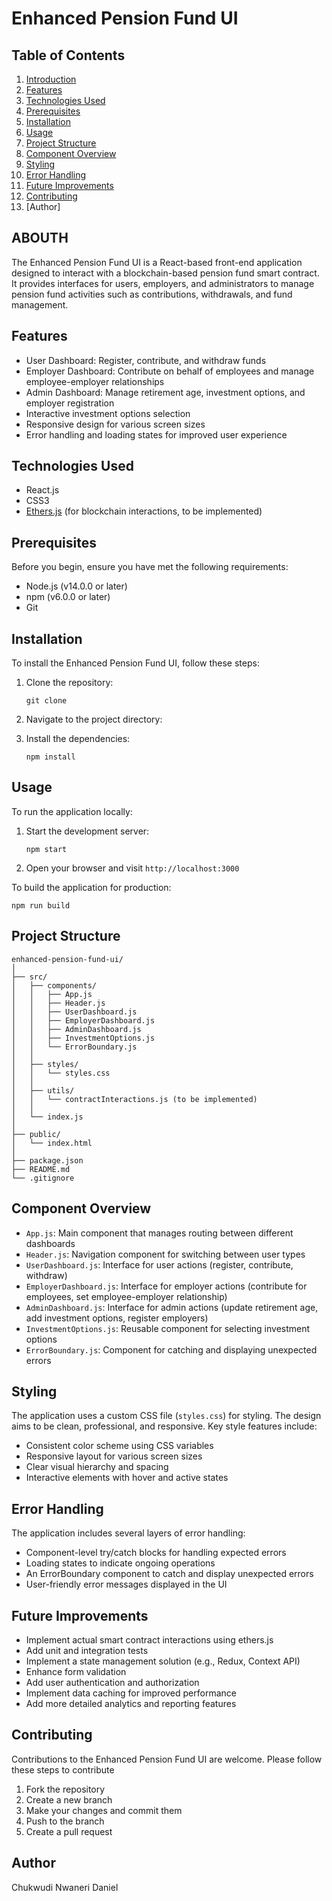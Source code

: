 # Enhanced Pension Fund UI

## Table of Contents
1. [Introduction](#introduction)
2. [Features](#features)
3. [Technologies Used](#technologies-used)
4. [Prerequisites](#prerequisites)
5. [Installation](#installation)
6. [Usage](#usage)
7. [Project Structure](#project-structure)
8. [Component Overview](#component-overview)
9. [Styling](#styling)
10. [Error Handling](#error-handling)
11. [Future Improvements](#future-improvements)
12. [Contributing](#contributing)
13. [Author]

## ABOUTH

The Enhanced Pension Fund UI is a React-based front-end application designed to interact with a blockchain-based pension fund smart contract. It provides interfaces for users, employers, and administrators to manage pension fund activities such as contributions, withdrawals, and fund management.

## Features

- User Dashboard: Register, contribute, and withdraw funds
- Employer Dashboard: Contribute on behalf of employees and manage employee-employer relationships
- Admin Dashboard: Manage retirement age, investment options, and employer registration
- Interactive investment options selection
- Responsive design for various screen sizes
- Error handling and loading states for improved user experience

## Technologies Used

- React.js
- CSS3
- [Ethers.js](https://docs.ethers.io/v5/) (for blockchain interactions, to be implemented)

## Prerequisites

Before you begin, ensure you have met the following requirements:

- Node.js (v14.0.0 or later)
- npm (v6.0.0 or later)
- Git

## Installation

To install the Enhanced Pension Fund UI, follow these steps:

1. Clone the repository:
   ```
   git clone
   ```

2. Navigate to the project directory:

3. Install the dependencies:
   ```
   npm install
   ```

## Usage

To run the application locally:

1. Start the development server:
   ```
   npm start
   ```

2. Open your browser and visit `http://localhost:3000`

To build the application for production:

```
npm run build
```

## Project Structure

```
enhanced-pension-fund-ui/
│
├── src/
│   ├── components/
│   │   ├── App.js
│   │   ├── Header.js
│   │   ├── UserDashboard.js
│   │   ├── EmployerDashboard.js
│   │   ├── AdminDashboard.js
│   │   ├── InvestmentOptions.js
│   │   └── ErrorBoundary.js
│   │
│   ├── styles/
│   │   └── styles.css
│   │
│   ├── utils/
│   │   └── contractInteractions.js (to be implemented)
│   │
│   └── index.js
│
├── public/
│   └── index.html
│
├── package.json
├── README.md
└── .gitignore
```

## Component Overview

- `App.js`: Main component that manages routing between different dashboards
- `Header.js`: Navigation component for switching between user types
- `UserDashboard.js`: Interface for user actions (register, contribute, withdraw)
- `EmployerDashboard.js`: Interface for employer actions (contribute for employees, set employee-employer relationship)
- `AdminDashboard.js`: Interface for admin actions (update retirement age, add investment options, register employers)
- `InvestmentOptions.js`: Reusable component for selecting investment options
- `ErrorBoundary.js`: Component for catching and displaying unexpected errors

## Styling

The application uses a custom CSS file (`styles.css`) for styling. The design aims to be clean, professional, and responsive. Key style features include:

- Consistent color scheme using CSS variables
- Responsive layout for various screen sizes
- Clear visual hierarchy and spacing
- Interactive elements with hover and active states

## Error Handling

The application includes several layers of error handling:

- Component-level try/catch blocks for handling expected errors
- Loading states to indicate ongoing operations
- An ErrorBoundary component to catch and display unexpected errors
- User-friendly error messages displayed in the UI

## Future Improvements

- Implement actual smart contract interactions using ethers.js
- Add unit and integration tests
- Implement a state management solution (e.g., Redux, Context API)
- Enhance form validation
- Add user authentication and authorization
- Implement data caching for improved performance
- Add more detailed analytics and reporting features

## Contributing

Contributions to the Enhanced Pension Fund UI are welcome. Please follow these steps to contribute

1. Fork the repository
2. Create a new branch
3. Make your changes and commit them
4. Push to the branch
5. Create a pull request

## Author

Chukwudi Nwaneri Daniel